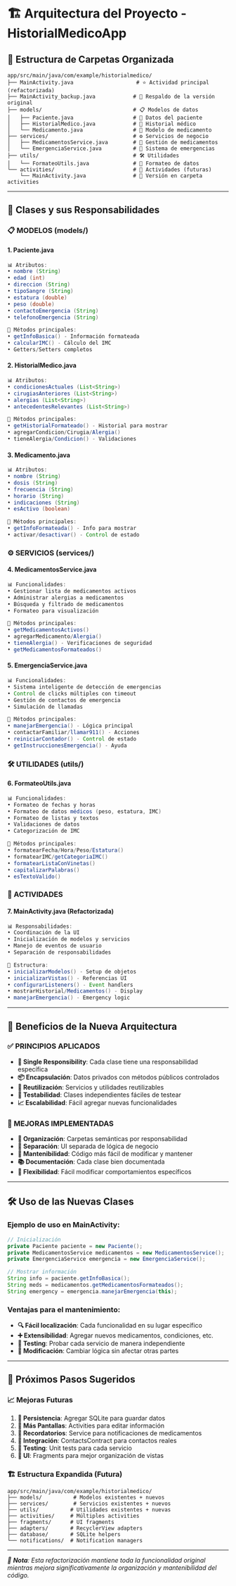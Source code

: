 # 🏗️ Arquitectura del Proyecto - HistorialMedicoApp

## 📁 Estructura de Carpetas Organizada

```
app/src/main/java/com/example/historialmedico/
├── MainActivity.java                    # ⭐ Actividad principal (refactorizada)
├── MainActivity_backup.java            # 🔄 Respaldo de la versión original
├── models/                             # 📋 Modelos de datos
│   ├── Paciente.java                   # 👤 Datos del paciente
│   ├── HistorialMedico.java            # 🏥 Historial médico
│   └── Medicamento.java                # 💊 Modelo de medicamento
├── services/                           # ⚙️ Servicios de negocio
│   ├── MedicamentosService.java        # 💊 Gestión de medicamentos
│   └── EmergenciaService.java          # 🚨 Sistema de emergencias
├── utils/                              # 🛠️ Utilidades
│   └── FormateoUtils.java              # 📄 Formateo de datos
└── activities/                         # 📱 Actividades (futuras)
    └── MainActivity.java               # 📱 Versión en carpeta activities
```

---

## 🎯 **Clases y sus Responsabilidades**

### **📋 MODELOS (models/)**

#### **1. Paciente.java**
```java
📊 Atributos:
• nombre (String)
• edad (int)
• direccion (String)  
• tipoSangre (String)
• estatura (double)
• peso (double)
• contactoEmergencia (String)
• telefonoEmergencia (String)

🔧 Métodos principales:
• getInfoBasica() - Información formateada
• calcularIMC() - Cálculo del IMC
• Getters/Setters completos
```

#### **2. HistorialMedico.java**
```java
📊 Atributos:
• condicionesActuales (List<String>)
• cirugiasAnteriores (List<String>)
• alergias (List<String>)
• antecedentesRelevantes (List<String>)

🔧 Métodos principales:
• getHistorialFormateado() - Historial para mostrar
• agregarCondicion/Cirugia/Alergia()
• tieneAlergia/Condicion() - Validaciones
```

#### **3. Medicamento.java**
```java
📊 Atributos:
• nombre (String)
• dosis (String)
• frecuencia (String)
• horario (String)
• indicaciones (String)
• esActivo (boolean)

🔧 Métodos principales:
• getInfoFormateada() - Info para mostrar
• activar/desactivar() - Control de estado
```

### **⚙️ SERVICIOS (services/)**

#### **4. MedicamentosService.java**
```java
📊 Funcionalidades:
• Gestionar lista de medicamentos activos
• Administrar alergias a medicamentos
• Búsqueda y filtrado de medicamentos
• Formateo para visualización

🔧 Métodos principales:
• getMedicamentosActivos()
• agregarMedicamento/Alergia()
• tieneAlergia() - Verificaciones de seguridad
• getMedicamentosFormateados()
```

#### **5. EmergenciaService.java**
```java
📊 Funcionalidades:
• Sistema inteligente de detección de emergencias
• Control de clicks múltiples con timeout
• Gestión de contactos de emergencia
• Simulación de llamadas

🔧 Métodos principales:
• manejarEmergencia() - Lógica principal
• contactarFamiliar/llamar911() - Acciones
• reiniciarContador() - Control de estado
• getInstruccionesEmergencia() - Ayuda
```

### **🛠️ UTILIDADES (utils/)**

#### **6. FormateoUtils.java**
```java
📊 Funcionalidades:
• Formateo de fechas y horas
• Formateo de datos médicos (peso, estatura, IMC)
• Formateo de listas y textos
• Validaciones de datos
• Categorización de IMC

🔧 Métodos principales:
• formatearFecha/Hora/Peso/Estatura()
• formatearIMC/getCategoriaIMC()
• formatearListaConVinetas()
• capitalizarPalabras()
• esTextoValido()
```

### **📱 ACTIVIDADES**

#### **7. MainActivity.java (Refactorizada)**
```java
📊 Responsabilidades:
• Coordinación de la UI
• Inicialización de modelos y servicios
• Manejo de eventos de usuario
• Separación de responsabilidades

🔧 Estructura:
• inicializarModelos() - Setup de objetos
• inicializarVistas() - Referencias UI  
• configurarListeners() - Event handlers
• mostrarHistorial/Medicamentos() - Display
• manejarEmergencia() - Emergency logic
```

---

## 🎨 **Beneficios de la Nueva Arquitectura**

### **✅ PRINCIPIOS APLICADOS**
- **🎯 Single Responsibility**: Cada clase tiene una responsabilidad específica
- **📦 Encapsulación**: Datos privados con métodos públicos controlados  
- **🔄 Reutilización**: Servicios y utilidades reutilizables
- **🧪 Testabilidad**: Clases independientes fáciles de testear
- **📈 Escalabilidad**: Fácil agregar nuevas funcionalidades

### **🚀 MEJORAS IMPLEMENTADAS**
- **📁 Organización**: Carpetas semánticas por responsabilidad
- **🧹 Separación**: UI separada de lógica de negocio
- **💾 Mantenibilidad**: Código más fácil de modificar y mantener
- **📚 Documentación**: Cada clase bien documentada
- **🔧 Flexibilidad**: Fácil modificar comportamientos específicos

---

## 🛠️ **Uso de las Nuevas Clases**

### **Ejemplo de uso en MainActivity:**
```java
// Inicialización
private Paciente paciente = new Paciente();
private MedicamentosService medicamentos = new MedicamentosService();
private EmergenciaService emergencia = new EmergenciaService();

// Mostrar información
String info = paciente.getInfoBasica();
String meds = medicamentos.getMedicamentosFormateados();  
String emergency = emergencia.manejarEmergencia(this);
```

### **Ventajas para el mantenimiento:**
- **🔍 Fácil localización**: Cada funcionalidad en su lugar específico
- **➕ Extensibilidad**: Agregar nuevos medicamentos, condiciones, etc.
- **🧪 Testing**: Probar cada servicio de manera independiente
- **🔄 Modificación**: Cambiar lógica sin afectar otras partes

---

## 🎯 **Próximos Pasos Sugeridos**

### **📈 Mejoras Futuras**
1. **💾 Persistencia**: Agregar SQLite para guardar datos
2. **📱 Más Pantallas**: Activities para editar información
3. **📅 Recordatorios**: Service para notificaciones de medicamentos  
4. **🔗 Integración**: ContactsContract para contactos reales
5. **🧪 Testing**: Unit tests para cada servicio
6. **🎨 UI**: Fragments para mejor organización de vistas

### **🏗️ Estructura Expandida (Futura)**
```
app/src/main/java/com/example/historialmedico/
├── models/          # Modelos existentes + nuevos
├── services/        # Servicios existentes + nuevos  
├── utils/          # Utilidades existentes + nuevas
├── activities/     # Múltiples activities
├── fragments/      # UI fragments
├── adapters/       # RecyclerView adapters
├── database/       # SQLite helpers
└── notifications/  # Notification managers
```

---

*📝 **Nota**: Esta refactorización mantiene toda la funcionalidad original mientras mejora significativamente la organización y mantenibilidad del código.*

